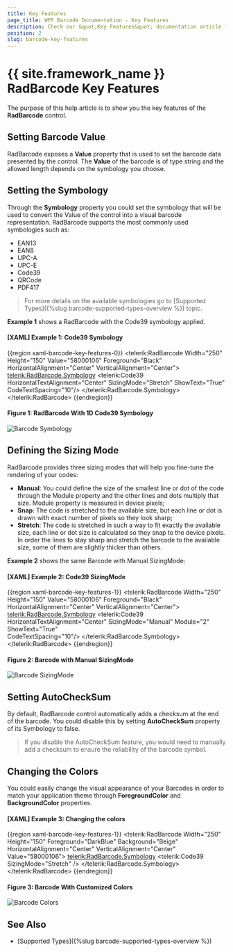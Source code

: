```yaml
---
title: Key Features
page_title: WPF Barcode Documentation - Key Features
description: Check our &quot;Key Features&quot; documentation article for Telerik Barcode for WPF control.
position: 2
slug: barcode-key-features
---
```


# {{ site.framework_name }} RadBarcode Key Features

The purpose of this help article is to show you the key features of the **RadBarcode** control. 

## Setting Barcode Value

RadBarcode exposes a **Value** property that is used to set the barcode data presented by the control. The **Value** of the barcode is of type string and the allowed length depends on the symbology you choose.

## Setting the Symbology

Through the **Symbology** property you could set the symbology that will be used to convert the Value of the control into a visual barcode representation.  RadBarcode supports the most commonly used symbologies such as:

* EAN13  
* EAN8  
* UPC-A  
* UPC-E  
* Code39  
* QRCode  
* PDF417   

>For more details on the available symbologies go to [Supported Types]({%slug barcode-supported-types-overview %}) topic.

__Example 1__ shows a RadBarcode with the Code39 symbology applied.

#### __[XAML] Example 1: Code39 Symbology__
{{region xaml-barcode-key-features-0}}
	<telerik:RadBarcode Width="250" Height="150" Value="58000106" Foreground="Black" 
									HorizontalAlignment="Center" VerticalAlignment="Center">
		<telerik:RadBarcode.Symbology>
			<telerik:Code39 HorizontalTextAlignment="Center"
							SizingMode="Stretch" 
							ShowText="True"  
							CodeTextSpacing="10"/>
		</telerik:RadBarcode.Symbology>
	</telerik:RadBarcode>
{{endregion}}

#### Figure 1: RadBarcode With 1D Code39 Symbology

![Barcode Symbology](images/barcode_setsymbology_1.png)
	
## Defining the Sizing Mode

RadBarcode provides three sizing modes that will help you fine-tune the rendering of your codes:

* __Manual__: You could define the size of the smallest line or dot of the code through the Module property and the other lines and dots multiply that size. Module property is measured in device pixels;
* __Snap__: The code is stretched to the available size, but each line or dot is drawn with exact number of pixels so they look sharp;
* __Stretch__: The code is stretched in such a way to fit exactly the available size, each line or dot size is calculated so they snap to the device pixels. In order the lines to stay sharp and stretch the barcode to the available size, some of them are slightly thicker than others.

__Example 2__ shows the same Barcode with Manual SizingMode:

#### __[XAML] Example 2: Code39 SizingMode__
{{region xaml-barcode-key-features-1}}
	<telerik:RadBarcode Width="250" Height="150" Value="58000106" Foreground="Black" 
									HorizontalAlignment="Center" VerticalAlignment="Center">
		<telerik:RadBarcode.Symbology>
			<telerik:Code39 HorizontalTextAlignment="Center" 
						SizingMode="Manual"
						Module="2" 
						ShowText="True"  
						CodeTextSpacing="10"/>
		</telerik:RadBarcode.Symbology>
	</telerik:RadBarcode>
{{endregion}}

#### Figure 2: Barcode with Manual SizingMode

![Barcode SizingMode](images/barcode_sizingmode.png)

## Setting AutoCheckSum

By default, RadBarcode control automatically adds a checksum at the end of the barcode. You could disable this by setting **AutoCheckSum** property of its Symbology to false.  

>If you disable the AutoCheckSum feature, you would need to manually add a checksum to ensure the reliability of the barcode symbol.

## Changing the Colors

You could easily change the visual appearance of your Barcodes in order to match your application theme through **ForegroundColor** and **BackgroundColor** properties.

#### __[XAML] Example 3: Changing the colors__
{{region xaml-barcode-key-features-1}}
	<telerik:RadBarcode Width="250" Height="150" Foreground="DarkBlue" Background="Beige"
                                HorizontalAlignment="Center" VerticalAlignment="Center"                               
                                Value="58000106">
		<telerik:RadBarcode.Symbology>
			<telerik:Code39 SizingMode="Stretch" />
		</telerik:RadBarcode.Symbology>
	</telerik:RadBarcode>
{{endregion}}

#### Figure 3: Barcode With Customized Colors
![Barcode Colors](images/barcode_colors.png)

## See Also

- [Supported Types]({%slug barcode-supported-types-overview %})
